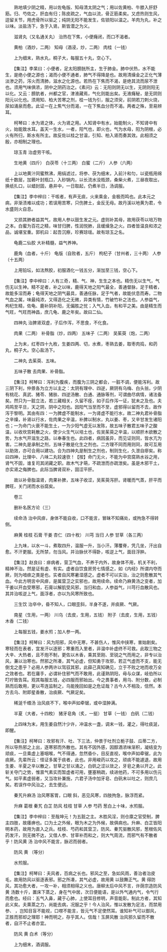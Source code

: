 <!-- { "loadSidebar": true } -->
　　熟地填少阴之精，用以佐龟版、知母清太阴之气；用以佐黄柏、牛膝入肝舒筋。归、芍佐之，肝血有归；陈皮疏之，气血以流，骨正筋柔矣。又虑热则生风，逗留关节，用虎骨所以驱之；纯阴无阳不能发生，佐锁阳以温之。羊肉为丸，补之以味。淡盐汤下，急于入肾。斯皆潜之为义。

　　滋肾丸（又名通关丸） 治热在下焦，小便癃闭，而口不渴者。

　　黄柏（酒炒，二两） 知母（酒浸，炒，二两） 肉桂（一钱）

　　上为细末，熟水丸，桐子大，每服五十丸，空心下。

　　【集注】李杲曰：小便者，足太阳膀胱所主，生于肺金。肺中伏热，水不能生，是绝小便之源也；渴而小便不通者，肺气不得降是也。故用清燥金之正化气薄淡渗之药，泻火而清肺，滋水之化源也。若热在下焦而不渴，是绝其流而尿不泄也。须用气味俱浓，阴中之阴药治之。《素问》云：无阳则阴无以生，无阴则阳无以化。又云：膀肮者，州都之官，津液藏焉，气化则能出矣。无液癃秘，是无阴则阳元以化也。须用知、柏大苦寒之剂，桂一钱为引，服之须臾，前阴若刀刺火烧，尿如涌泉而愈。此证一在上焦气分而渴，一在下焦血分而不渴。两者之殊，至易辨耳。

　　柯琴曰：水为肾之体，火为肾之用。人知肾中有水，始能制火，不知肾中有火，始能致水耳。盖天一生水，一者，阳气也，即火也，气为水母，阳为阴根，必火有所归，斯水有所主。故反佐以桂之甘温，引知、柏入肾而奏其效。此相须之殷，亦相制之理也。

　　琼玉青 治虚劳干咳。

　　生地黄（四斤） 白茯苓（十三两） 白蜜（二斤） 人参（六两）

　　上以地黄汁同蜜熬沸，用绢滤过，将参、茯为细末，入前汁和匀，以瓷瓶用绵纸十数层，加箬叶封瓶口，入砂锅内，以长流水没瓶颈，桑柴火煮，三昼夜取出，换纸扎口，以蜡封固，悬井中，一日取起，仍煮半日，汤调服。

　　【集注】李中梓曰：干咳者，有声无痰，火来乘金，金极而鸣也。此本元之病，非渐渍难以成功；若误用苦寒，只伤脾土，金反无母。故丹溪以地黄为君，令水盛则火自息。

　　又损其肺者益其气，故用人参以鼓生发之元。虚则补其母，故用茯苓以培万物之本。白蜜为百花之精，味甘归脾，性润悦肺，且缓燥急之火。四者皆温良和浓之品，诚堪宝重。郭机曰：起吾沉瘵，珍赛琼瑶。故有琼玉之名。

　　龟鹿二仙胶 大补精髓，益气养神。

　　鹿角（血者，十斤） 龟版（自败者，五斤） 枸杞子（甘州者，三十两） 人参（十五两）

　　上用铅坛，如法熬胶，初服酒化一钱五分，渐加至三钱，空心下。

　　【集注】李中梓曰：人有三奇，精、气、神，生生之本也。精伤无以生气，气伤无以生神。精不足者，补之以味，鹿得天地之阳气最全，善通督脉，足于精者，故能多淫而寿；龟得天地之阴气最具，善通任脉，足于气者，故能伏息而寿。二物气血之属，味最纯浓，又得造化之无微，异类有情，竹破竹补之法也。人参益气，枸杞生精，佐龟、鹿补阴补阳，无偏胜之忧；入气入血，有和平之美。由是精生而气旺，气旺而神昌，庶几龟、鹿之年矣。故曰二仙。

　　四神丸 治脾肾双虚，子后作泻，不思食，不化食。

　　肉果（二两） 补骨脂（炒，四两） 五味子（二两） 吴茱萸（炮，二两）

　　上为末，红枣四十九枚，生姜四两、切，水煮，枣熟去姜，取枣肉捣，和药丸，桐子大。空心盐汤下。

　　二神丸 去茱萸、五味。

　　五味子散 去肉果、补骨脂。

　　【集注】柯琴曰：泻利为腹疾，而腹为三阴之都会，一脏不调，便能泻利。故三阴下利，仲景各为立方以主之：太阴有理中、四逆，厥阴有乌梅、白头翁，少阴有桃花、真武、猪苓、猪肤、四逆汤散、白通、通脉等剂，可谓曲尽病情，诸法备矣。然只为一脏立法，若三藏相关，久留不痊，如子后作泻一证，犹未之及也。夫鸡鸣至平旦，天之阴，阴中之阳也。因阳气当至而不至，虚邪得以留而不去，故作泻于黎明。其由有四：一为脾虚不能制水，一为肾虚不能行水，故二神丸君补骨脂之辛燥，补肾以行水，佐肉果之辛温，补脾以制水，丸以姜、枣，又辛甘发生诸阳也；一为命门火衰不能生土，一为少阳气虚无以发陈，故五味子散君五味子之酸温，以收坎宫耗散之火，使少火生气以培土也，佐吴茱萸之辛温，以顺肝木欲散之势，为水气开滋生之路，以奉春生也。此四者，病因虽异，而见证则同，皆水亢为害。二神丸是承制之剂，五味子散是化生之剂也。二方理不同而用则同，故可互用以助效，亦可合用以建功。合为四神丸是制生之剂也，制则生化，久泄自瘳矣。称曰四神，比理中、八味二丸较速欤！【按】命门无火，不能为中宫腐熟水谷之用，肾气不固，谁复司其闭藏之职。故木气才萌，不疏泄而亦疏泄矣。虽是木邪干土，亦实肾之侮脾也。此际当脾肾双补，固涩平肝。

　　故以补骨脂温肾，肉果补脾，五味子收涩，吴茱萸泻肝。肾暖而气蒸，肝平而脾旺，关门闭而水谷腐矣。

　　卷三

　　删补名医方论（三）

　　续命汤 治中风痱，身体不能自收，口不能言，冒昧不知痛处，或拘急不得转侧。

　　麻黄 桂枝 石膏 干姜 杏仁（四十枚） 川芎 当归 人参 甘草（各三两）

　　上九味，以水一斗，煮取四升，温服一升，当小汗。薄覆脊，凭几坐，汗出自愈。不汗更服。无所禁，勿当风。并治脉伏不得卧，咳逆上气，面目浮肿。

　　【集注】赵良曰：痱病者，营卫气血，不养于内外，故身体不用，机关不利，精神不治。然是证有虚、有实。虚者自饮食房劳七情感之，如《内经》所谓内夺而厥，则为喑痱之类是也。实者自风寒暑湿感之。虚者不可以实治，治之则愈散其气血。今此方明言中风痱，是属营卫之实邪也，故用续命。续命乃麻黄汤之变者，加干姜以开血受寒邪，石膏以解肌受风邪，当归和血，人参益气，川芎行血散风也。其并治咳逆上气，面浮者，亦以为风寒所致也。

　　三生饮 治卒中，昏不知人，口眼歪斜，半身不遂，并痰厥、气厥。

　　南星（生用，一两） 川乌（去皮，生用，五钱） 附子（去皮，生用，五钱） 木香（二钱）

　　上每服五钱，姜水煎；加人参一两。

　　【集注】柯琴曰：风为阳邪，风中无寒，不甚伤人，惟风中挟寒，害始剧矣。寒轻而在表者，宜发汗以逐邪；寒重而入里者，非温中补虚终不可救。此取三物之大辛、大热者，且不炮不制，更佐以木香，乘其至刚、至锐之气而用之，非专以治风，兼以治寒也。然邪之所凑，其气必虚，但知勇于攻邪，若正气虚而不支，能无倒戈之患乎？必用人参两许以驾驭其邪，此薛己真知确见，立于不败之地而收万全之效者也。若在庸手，必谓补住邪气而不敢用，此谨熟阴阳，毋与众谋，岐伯所以叮咛致告耳。观其每服五钱，必四服而邪始出。今之畏事者，用乌、附分数，必制熟而后敢用，更以芩连监制之，乌能挽回如是之危证哉？古今人不相及，信然。本方去乌、附即星香散，治痰厥、气厥足矣。

　　稀涎千缗汤 治风痰不下，喉中声如牵锯，或中湿肿满。

　　半夏（大者，十四枚） 猪牙皂角（炙，一挺） 甘草（一钱） 白矾（二钱）

　　上四味为末，用生姜自然汁少许，冲温水一盏，调末一钱，灌之，得吐痰涎，即醒。

　　【集注】柯琴曰：攻邪有汗、吐、下三法，仲景于吐剂立栀子鼓、瓜蒂二方，所以导热邪之上出，逐寒邪而外散也。其有不因外感，因醇酒浓味渐积，凝结变为顽痰，一旦乘虚上塞咽喉，气不得通，忽然昏仆，目反直视，喉中声如牵锯，此为痰厥。先辈所云：怪证多属于痰者，此也。非用峻药以攻之，顽痰不能遽退，故用生姜、半夏之辛以散之，甘草之甘以涌之，白矾之涩以敛之，牙皂之勇以开之。此斩关夺门之势，惟禀气素实而暂虚者可用，壅塞稍疏，续进他药，不可多用以伤元气。如平素虚弱者，又当攻补兼施，六君子汤中加牙皂、白矾末以吐之，则庶几矣。若误作中风治之，去生便远。

　　秦艽升麻汤 治风寒客胃，口眼 斜，恶见风寒，四肢拘急，脉浮而紧。

　　升麻 葛根 秦艽 白芷 防风 桂枝 甘草 人参 芍药 葱白上十味，水煎服。

　　【集注】李中梓曰：至哉坤元！为五脏之主。木胜风淫，则仓廪之官受制，脾主四肢，故痿痹也。口为土之外候，眼为木之为外候，故俱病也。升麻、白芷皆阳明本药，故用为直入之兵。桂枝、芍药和其营卫，防风、秦艽驱散风邪，葱根佐风药发汗，则无微不达，又借人参、甘草补而和之，则大气周流，而邪气有不散者乎！防风黄 汤 治中风不能言，脉迟而弱者。

　　防风 黄 （等分）

　　水煎服。

　　【集注】柯琴曰：夫风者，百病之长也。邪风之至，急如风雨，善治者治皮毛，故用防风以驱逐表邪。邪之所凑，其气必虚，故用黄 以鼓舞正气。黄 得防风，其功愈大者，一攻一补，相须相得之义也。唐柳太后中风不言，许荫宗造防风黄 汤数十斤，置床下蒸之，身在气中居，次日便能语，是以外气通内气，令气行而愈也。经曰：五气入鼻，藏于心肺，上使耳目修明，声音能彰。制此方者，其知此义矣。夫熏蒸之力，尚能去病，况服之乎！今人治风，惟以发散为足法，而禁用参、 ，岂知目盲不能视，口噤不能言，皆元气不足使然耳。谁知补气可以御风，正胜而邪却之理耶！神而明之，存乎其人。信哉！玉屏风散 治风邪久留而不散者，自汗不止者亦宜。

　　防风 黄 白术（等分）

　　上为细末，酒调服。

